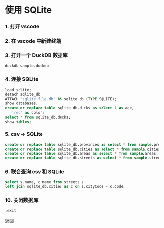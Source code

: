 # 使用 SQLite

### 1. 打开 vscode

### 2. 在 vscode 中新建终端

### 3. 打开一个 DuckDB 数据库

```bash
duckdb sample.duckdb
```

### 4. 连接 SQLite

```sql
load sqlite;
detach sqlite_db;
ATTACH 'sqlite_file.db' AS sqlite_db (TYPE SQLITE);
show databases;
create or replace table sqlite_db.ducks as select 1 as age,
   'red' as color;
select * from sqlite_db.ducks;
show tables;
```

### 5. csv -> SQLite

```sql
create or replace table sqlite_db.provinces as select * from sample.provinces;
create or replace table sqlite_db.cities as select * from sample.cities;
create or replace table sqlite_db.areas as select * from sample.areas;
create or replace table sqlite_db.streets as select * from sample.streets;
```

### 6. 联合查询 csv 和 SQLite

```sql
select s.name, c.name from streets s
left join sqlite_db.cities as c on s.cityCode = c.code;
```

### 10. 关闭数据库

```sql
.exit
```

[返回](README.md)
